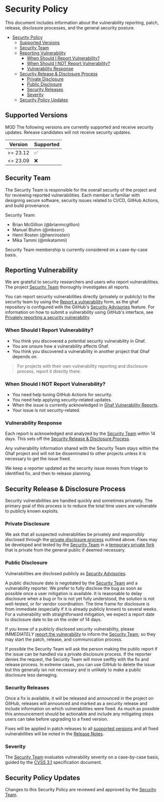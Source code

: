 <!--
    Copyright 2022-2024 TII (SSRC) and the Ghaf contributors
    SPDX-License-Identifier: CC-BY-SA-4.0
-->

# Security Policy

This document includes information about the vulnerability reporting, patch,
release, disclosure processes, and the general security posture.

<!-- markdown-toc --bullets="-" -i SECURITY.md -->

<!-- toc -->

- [Security Policy](#security-policy)
  - [Supported Versions](#supported-versions)
  - [Security Team](#security-team)
  - [Reporting Vulnerability](#reporting-vulnerability)
    - [When Should I Report Vulnerability?](#when-should-i-report-vulnerability)
    - [When Should I NOT Report Vulnerability?](#when-should-i-not-report-vulnerability)
    - [Vulnerability Response](#vulnerability-response)
  - [Security Release \& Disclosure Process](#security-release--disclosure-process)
    - [Private Disclosure](#private-disclosure)
    - [Public Disclosure](#public-disclosure)
    - [Security Releases](#security-releases)
    - [Severity](#severity)
  - [Security Policy Updates](#security-policy-updates)

<!-- tocstop -->

## Supported Versions
MOD
The following versions are currently supported and receive security updates.
Release candidates will not receive security updates.

| Version  | Supported          |
| -------- | ------------------ |
| >= 23.12 | :white_check_mark: |
| <= 23.09  | :x:               |


## Security Team

The Security Team is responsible for the overall security of the project and for reviewing reported vulnerabilities. Each member is familiar with designing secure software, security issues related to CI/CD, GitHub Actions, and build provenance.

Security Team:

* Brian McGillion (@brianmcgillion)
* Manuel Bluhm (@mbssrc)
* Henri Rosten (@henrirosten)
* Mika Tammi (@mikatammi)

Security Team membership is currently considered on a case-by-case basis.


## Reporting Vulnerability

We are grateful to security researchers and users who report vulnerabilities. The project [Security Team](#security-team) thoroughly investigates all reports.

You can report security vulnerabilities directly (privately or publicly) to the security team by using the [Report a vulnerability](https://github.com/tiiuae/ghaf/security/advisories/new) form, as the ghaf repository is configured with the GitHub's [Security Advisories](https://docs.github.com/en/code-security/security-advisories) feature. For information on how to submit a vulnerability using GitHub's interface, see [Privately reporting a security vulnerability](https://docs.github.com/en/code-security/security-advisories/guidance-on-reporting-and-writing/privately-reporting-a-security-vulnerability#privately-reporting-a-security-vulnerability).


### When Should I Report Vulnerability?

* You think you discovered a potential security vulnerability in Ghaf.
* You are unsure how a vulnerability affects Ghaf.
* You think you discovered a vulnerability in another project that Ghaf depends on.

> For projects with their own vulnerability reporting and disclosure process, report it directly there.


### When Should I NOT Report Vulnerability?

* You need help tuning GitHub Actions for security.
* You need help applying security-related updates.
* When the issue is currently acknowledged in [Ghaf Vulnerability Reports](https://github.com/tiiuae/ghafscan/blob/main/reports/main/README.md).
* Your issue is not security-related.


### Vulnerability Response

Each report is acknowledged and analyzed by the [Security Team](#security-team) within 14 days. This sets off the [Security Release & Disclosure Process](#security-release--disclosure-process).

Any vulnerability information shared with the Security Team stays within the Ghaf project and will not be disseminated to other projects unless it is necessary to get the issue fixed.

We keep a reporter updated as the security issue moves from triage to identified fix, and then to release planning.


## Security Release & Disclosure Process

Security vulnerabilities are handled quickly and sometimes privately. The primary goal of this process is to reduce the total time users are vulnerable to publicly known exploits.


### Private Disclosure

We ask that all suspected vulnerabilities be privately and responsibly disclosed through the [private disclosure process](#reporting-a-vulnerability) outlined above. Fixes may be developed and tested by the [Security Team](#security-team) in a [temporary private fork](https://docs.github.com/en/code-security/security-advisories/repository-security-advisories/collaborating-in-a-temporary-private-fork-to-resolve-a-repository-security-vulnerability) that is private from the general public if deemed necessary.


### Public Disclosure

Vulnerabilities are disclosed publicly as [Security Advisories](https://github.com/tiiuae/ghafscan/blob/main/reports/main/README.md).

A public disclosure date is negotiated by the [Security Team](#security-team) and a vulnerability reporter. We prefer to fully disclose the bug as soon as possible once a user mitigation is available. It is reasonable to delay disclosure when a bug or fix is not yet fully understood, the solution is not well-tested, or for vendor coordination. The time frame for disclosure is from immediate (especially if it is already publicly known) to several weeks. For a vulnerability with straightforward mitigation, we expect a report date to disclosure date to be on the order of 14 days.

If you know of a publicly disclosed security vulnerability, please *IMMEDIATELY* [report the vulnerability](#reporting-a-vulnerability) to inform the [Security Team](#security-team), so they may start the patch, release, and communication process.

If possible the Security Team will ask the person making the public report if the issue can be handled via a private disclosure process. If the reporter denies the request, the Security Team will move swiftly with the fix and release process. In extreme cases, you can use GitHub to delete the issue but this generally isn not necessary and is unlikely to make a public disclosure less damaging.


### Security Releases

Once a fix is available, it will be released and announced in the project on GitHub, releases will announced and marked as a security release and include information on which vulnerabilities were fixed. As much as possible this announcement should be actionable and include any mitigating steps users can take before upgrading to a fixed version.

Fixes will be applied in patch releases to all [supported versions](#supported-versions) and all fixed vulnerabilities will be noted in the [Release Notes](https://tiiuae.github.io/ghaf/release_notes/release_notes.html).


### Severity

The [Security Team](#security-team) evaluates vulnerability severity on a case-by-case basis, guided by the [CVSS 3.1](https://www.first.org/cvss/v3.1/specification-document) specification document.


## Security Policy Updates

Changes to this Security Policy are reviewed and approved by the [Security Team](#security-team).
